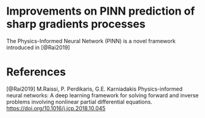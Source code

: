 # Improvements on PINN prediction of sharp gradients processes

The Physics-Informed Neural Network (PINN) is a novel framework introduced in [@Rai2019]

# References

[@Rai2019] M.Raissi, P. Perdikaris, G.E. Karniadakis Physics-informed neural networks: A deep learning framework for solving forward and inverse problems involving nonlinear partial differential equations. https://doi.org/10.1016/j.jcp.2018.10.045